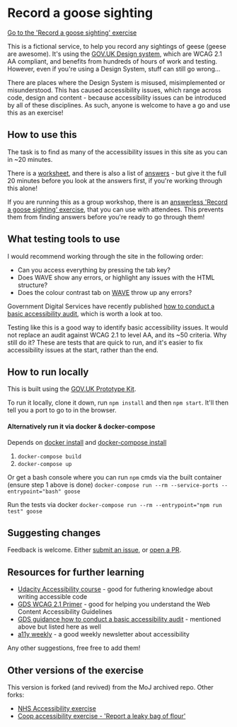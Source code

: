 # Record a goose sighting

[Go to the 'Record a goose sighting' exercise](https://record-a-goose.onrender.com)

This is a fictional service, to help you record any sightings of geese (geese are awesome). It's using the [GOV.UK Design system](https://design-system.service.gov.uk/), which are WCAG 2.1 AA compliant, and benefits from hundreds of hours of work and testing. However, even if you're using a Design System, stuff can still go wrong...

There are places where the Design System is misused, misimplemented or misunderstood. This has caused accessibility issues, which range across code, design and content - because accessibility issues can be introduced by all of these disciplines. As such, anyone is welcome to have a go and use this as an exercise!

## How to use this
The task is to find as many of the accessibility issues in this site as you can in ~20 minutes.

There is a [worksheet](https://record-a-goose.onrender.comsteps/worksheet), and there is also a list of [answers](https://record-a-goose.onrender.com/steps/answers) - but give it the full 20 minutes before you look at the answers first, if you're working through this alone!

If you are running this as a group workshop, there is an [answerless 'Record a goose sighting' exercise](https://record-a-goose.onrender.com), that you can use with attendees. This prevents them from finding answers before you're ready to go through them!

## What testing tools to use
I would recommend working through the site in the following order:

- Can you access everything by pressing the tab key?
- Does WAVE show any errors, or highlight any issues with the HTML structure?
- Does the colour contrast tab on [WAVE](http://wave.webaim.org/) throw up any errors?

Government Digital Services have recently published [how to conduct a basic accessibility audit](https://www.gov.uk/government/publications/doing-a-basic-accessibility-check-if-you-cant-do-a-detailed-one/doing-a-basic-accessibility-check-if-you-cant-do-a-detailed-one), which is worth a look at too.

Testing like this is a good way to identify basic accessibility issues. It would not replace an audit against WCAG 2.1 to level AA, and its ~50 criteria. Why still do it? These are tests that are quick to run, and it's easier to fix accessibility issues at the start, rather than the end.

## How to run locally
This is built using the [GOV.UK Prototype Kit](https://govuk-prototype-kit.herokuapp.com/docs).

To run it locally, clone it down, run `npm install` and then `npm start`. It'll then tell you a port to go to in the browser.

#### Alternatively run it via docker & docker-compose
Depends on [docker install](https://docs.docker.com/install/) and [docker-compose install](https://docs.docker.com/compose/install/)
1. `docker-compose build`
2. `docker-compose up`

Or get a bash console where you can run `npm` cmds via the built container (ensure step 1 above is done)
`docker-compose run --rm --service-ports --entrypoint="bash" goose`

Run the tests via docker
`docker-compose run --rm --entrypoint="npm run test" goose`

## Suggesting changes
Feedback is welcome. Either [submit an issue](https://https://github.com/CodeYourFuture/CYF-Record-A-Goose-Project/issues), or [open a PR](https://github.com/CodeYourFuture/CYF-Record-A-Goose-Project/pulls).

## Resources for further learning
- [Udacity Accessibility course](https://www.udacity.com/course/web-accessibility--ud891) - good for futhering knowledge about writing accessible code
- [GDS WCAG 2.1 Primer](https://alphagov.github.io/wcag-primer/) - good for helping you understand the Web Content Accessibility Guidelines
- [GDS guidance how to conduct a basic accessibility audit](https://www.gov.uk/government/publications/doing-a-basic-accessibility-check-if-you-cant-do-a-detailed-one/doing-a-basic-accessibility-check-if-you-cant-do-a-detailed-one) - mentioned above but listed here as well
- [a11y weekly](https://a11yweekly.com/) - a good weekly newsletter about accessibility

Any other suggestions, free free to add them!

## Other versions of the exercise
This version is forked (and revived) from the MoJ archived repo. Other forks:

- [NHS Accessibility exercise](https://github.com/nhsuk/accessibility-training)
- [Coop accessibility exercise - 'Report a leaky bag of flour'](https://github.com/coopdigital/return-a-leaky-bag-of-flour)
